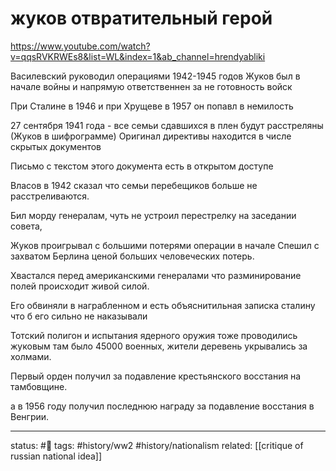 # жуков отвратительный герой
https://www.youtube.com/watch?v=qqsRVKRWEs8&list=WL&index=1&ab_channel=hrendyabliki

Василевский руководил операциями 1942-1945 годов
Жуков был в начале войны и напрямую ответственнен за не готовность войск

При Сталине в 1946 и при Хрущеве в 1957 он попавл в немилость

27 сентября 1941 года - все семьи сдавшихся в плен будут расстреляны (Жуков в шифрограмме)
Оригинал директивы находится в числе скрытых документов

Письмо с текстом этого документа есть в открытом доступе

Власов в 1942 сказал что семьи перебещиков больше не расстреливаются.

Бил морду генералам, чуть не устроил перестрелку на заседании совета,


Жуков проигрывал с большими потерями операции в начале
Спешил с захватом Берлина ценой больших человеческих потерь.

Хвастался перед американскими генералами что разминирование полей происходит живой силой.

Его обвиняли в награбленном и есть объяснитильная записка сталину что б его сильно не наказывали

Тотский полигон и испытания ядерного оружия тоже проводились жуковым
там было 45000 военных, жители деревень укрывались за холмами.

Первый орден получил за подавление крестьянского восстания на тамбовщине.

а в 1956 году получил последнюю награду за подавление восстания в Венгрии.


---
status: #🌱
tags: #history/ww2 #history/nationalism 
related: [[critique of russian national idea]]